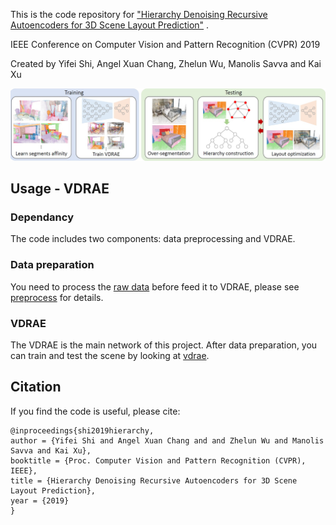 This is the code repository for ["Hierarchy Denoising Recursive Autoencoders for 3D Scene Layout Prediction"][1] .

IEEE Conference on Computer Vision and Pattern Recognition (CVPR) 2019

Created by Yifei Shi, Angel Xuan Chang, Zhelun Wu, Manolis Savva and Kai Xu

![teaser](image/figure.JPG)

## Usage - VDRAE
### Dependancy
The code includes two components: data preprocessing and VDRAE.

### Data preparation
You need to process the [raw data](?) before feed it to VDRAE, please see [preprocess](?) for details. 

### VDRAE
The VDRAE is the main network of this project. After data preparation, you can train and test the scene by looking at [vdrae](https://github.com/yifeishi/HierarchyLayout/tree/master/vdrae).

## Citation
If you find the code is useful, please cite:
~~~~
@inproceedings{shi2019hierarchy, 
author = {Yifei Shi and Angel Xuan Chang and and Zhelun Wu and Manolis Savva and Kai Xu}, 
booktitle = {Proc. Computer Vision and Pattern Recognition (CVPR), IEEE}, 
title = {Hierarchy Denoising Recursive Autoencoders for 3D Scene Layout Prediction}, 
year = {2019}
}
~~~~

[1]:  https://arxiv.org/pdf/1903.03757.pdf "Hierarchy Denoising Recursive Autoencoders for 3D Scene Layout Prediction"
